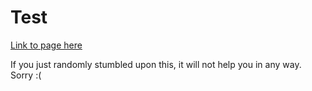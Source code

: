 # Test
[Link to page here](https://blue-sea2.github.io/Test/)


If you just randomly stumbled upon this, it will not help you in any way.<br>
Sorry :(
